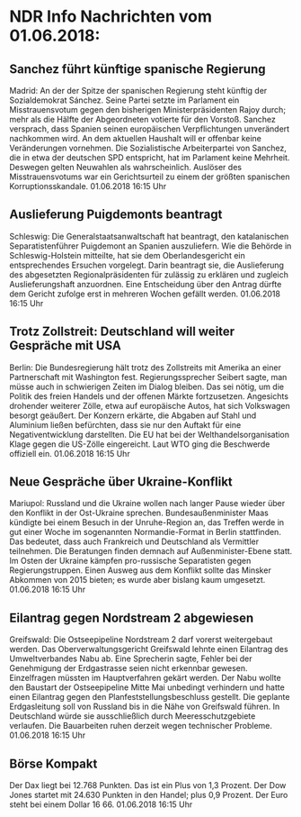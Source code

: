 # NDR Info Nachrichten vom 01.06.2018:


## Sanchez führt künftige spanische Regierung
Madrid: An der der Spitze der spanischen Regierung steht künftig der Sozialdemokrat Sánchez. Seine Partei setzte im Parlament ein Misstrauensvotum gegen den bisherigen Ministerpräsidenten Rajoy durch; mehr als die Hälfte der Abgeordneten votierte für den Vorstoß. Sanchez versprach, dass Spanien seinen europäischen Verpflichtungen unverändert nachkommen wird. An dem aktuellen Haushalt will er offenbar keine Veränderungen vornehmen. Die Sozialistische Arbeiterpartei von Sanchez, die in etwa der deutschen SPD entspricht, hat im Parlament keine Mehrheit. Deswegen gelten Neuwahlen als wahrscheinlich. Auslöser des Misstrauensvotums war ein Gerichtsurteil zu einem der größten spanischen Korruptionsskandale. 01.06.2018 16:15 Uhr 

## Auslieferung Puigdemonts beantragt
Schleswig:	Die Generalstaatsanwaltschaft hat beantragt, den katalanischen Separatistenführer Puigdemont an Spanien auszuliefern. Wie die Behörde in Schleswig-Holstein mitteilte, hat sie dem Oberlandesgericht ein entsprechendes Ersuchen vorgelegt. Darin beantragt sie, die Auslieferung des abgesetzten Regionalpräsidenten für zulässig zu erklären und zugleich Auslieferungshaft anzuordnen. Eine Entscheidung über den Antrag dürfte dem Gericht zufolge erst in mehreren Wochen gefällt werden. 01.06.2018 16:15 Uhr 

## Trotz Zollstreit: Deutschland will weiter Gespräche mit USA
Berlin: Die Bundesregierung hält trotz des Zollstreits mit Amerika an einer Partnerschaft mit Washington fest. Regierungssprecher Seibert sagte, man müsse auch in schwierigen Zeiten im Dialog bleiben. Das sei nötig, um die Politik des freien Handels und der offenen Märkte fortzusetzen. Angesichts drohender weiterer Zölle, etwa auf europäische Autos, hat sich Volkswagen besorgt geäußert. Der Konzern erkärte, die Abgaben auf Stahl und Aluminium ließen befürchten, dass sie nur den Auftakt für eine Negativentwicklung darstellten. Die EU hat bei der Welthandelsorganisation Klage gegen die US-Zölle eingereicht. Laut WTO ging die Beschwerde offiziell ein. 01.06.2018 16:15 Uhr 

## Neue Gespräche über Ukraine-Konflikt
Mariupol:	Russland und die Ukraine wollen nach langer Pause wieder über den Konflikt in der Ost-Ukraine sprechen. Bundesaußenminister Maas kündigte bei einem Besuch in der Unruhe-Region an, das Treffen werde in gut einer Woche im sogenannten Normandie-Format in Berlin stattfinden. Das bedeutet, dass auch Frankreich und Deutschland als Vermittler teilnehmen. Die Beratungen finden demnach auf Außenminister-Ebene statt. Im Osten der Ukraine kämpfen pro-russische Separatisten gegen Regierungstruppen. Einen Ausweg aus dem Konflikt sollte das Minsker Abkommen von 2015 bieten; es wurde aber bislang kaum umgesetzt. 01.06.2018 16:15 Uhr 

## Eilantrag gegen Nordstream 2 abgewiesen
Greifswald: Die Ostseepipeline Nordstream 2 darf vorerst weitergebaut werden. Das Oberverwaltungsgericht Greifswald lehnte einen Eilantrag des Umweltverbandes Nabu ab. Eine Sprecherin sagte, Fehler bei der Genehmigung der Erdgastrasse seien nicht erkennbar gewesen. Einzelfragen müssten im Hauptverfahren gekärt werden. Der Nabu wollte den Baustart der Ostseepipeline Mitte Mai unbedingt verhindern und hatte einen Eilantrag gegen den Planfeststellungsbeschluss gestellt. Die geplante Erdgasleitung soll von Russland bis in die Nähe von Greifswald führen. In Deutschland würde sie ausschließlich durch Meeresschutzgebiete verlaufen. Die Bauarbeiten ruhen derzeit wegen technischer Probleme. 01.06.2018 16:15 Uhr 

## Börse Kompakt
Der Dax liegt bei 12.768 Punkten. Das ist ein Plus von 1,3  Prozent. Der Dow Jones startet mit 24.630 Punkten in den Handel; plus 0,9 Prozent. Der Euro steht bei einem Dollar 16 66. 01.06.2018 16:15 Uhr 
